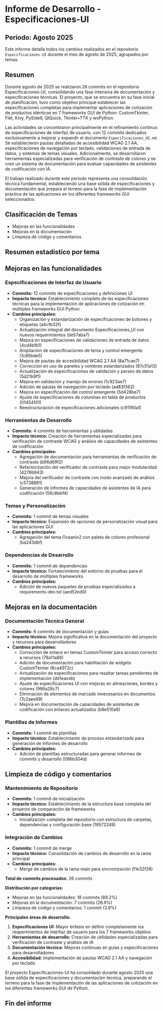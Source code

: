 # Informe de Desarrollo - Especificaciones-UI

## Periodo: Agosto 2025

Este informe detalla todos los cambios realizados en el repositorio `Especificaciones-UI` durante el mes de agosto de 2025, agrupados por temas.

## Resumen

Durante agosto de 2025 se realizaron 26 commits en el repositorio Especificaciones-UI, consolidando una fase intensiva de documentación y especificaciones técnicas. El proyecto, que se encuentra en su fase inicial de planificación, tuvo como objetivo principal establecer las especificaciones completas para implementar aplicaciones de cotización de productos idénticas en 7 frameworks GUI de Python: CustomTkinter, Flet, Kivy, PySide6, QtQuick, Tkinter+TTK y wxPython.

Las actividades se concentraron principalmente en el refinamiento continuo de especificaciones de interfaz de usuario, con 12 commits dedicados exclusivamente a mejorar y expandir el documento `Especificaciones_UI.md`. Se establecieron pautas detalladas de accesibilidad WCAG 2.1 AA, especificaciones de navegación por teclado, validaciones de entrada de datos, y sistemas de temas visuales. Adicionalmente, se desarrollaron herramientas especializadas para verificación de contraste de colores y se creó un sistema de documentación para evaluar capacidades de asistentes de codificación con IA.

El trabajo realizado durante este período representa una consolidación técnica fundamental, estableciendo una base sólida de especificaciones y documentación que prepara el terreno para la fase de implementación práctica de las aplicaciones en los diferentes frameworks GUI seleccionados.

## Clasificación de Temas

- Mejoras en las funcionalidades
- Mejoras en la documentación
- Limpieza de código y comentarios

## Resumen estadístico por tema

## Mejoras en las funcionalidades

### Especificaciones de Interfaz de Usuario

- **Commits:** 12 commits de especificaciones y definiciones UI
- **Impacto técnico:** Establecimiento completo de las especificaciones técnicas para la implementación de aplicaciones de cotización en múltiples frameworks GUI Python
- **Cambios principales:**
  - Organización y estandarización de especificaciones de botones y etiquetas (a4cfb32f)
  - Actualización integral del documento Especificaciones_UI con nuevos requerimientos (de57aba7)
  - Mejora en especificaciones de validaciones de entrada de datos (4cd4bfb1)
  - Ampliación de especificaciones de tema y control emergente (1c85bde5)
  - Mejora de pautas de accesibilidad WCAG 2.1 AA (8a71cae7)
  - Corrección en uso de paneles y nombres estandarizados (87c51a13)
  - Actualización de especificaciones de validación y parseo de datos (5d21b9f1)
  - Mejora en validación y manejo de errores (1c923ae7)
  - Adición de pautas de navegación por teclado (ad83f362)
  - Mejora en especificación del control emergente (5d428be7)
  - Ajuste de especificaciones de columnas en tabla de productos (01454101)
  - Reestructuración de especificaciones adicionales (c91190a1)

### Herramientas de Desarrollo

- **Commits:** 4 commits de herramientas y utilidades
- **Impacto técnico:** Creación de herramientas especializadas para verificación de contraste WCAG y análisis de capacidades de asistentes de codificación
- **Cambios principales:**
  - Agregación de documentación para herramientas de verificación de contraste (b66d69f2)
  - Refactorización del verificador de contraste para mejor modularidad (4278b943)
  - Mejora del verificador de contraste con modo avanzado de análisis (c5738881)
  - Generación de informes de capacidades de asistentes de IA para codificación (56c8bbf4)

### Temas y Personalización

- **Commits:** 1 commit de temas visuales
- **Impacto técnico:** Expansión de opciones de personalización visual para las aplicaciones GUI
- **Cambios principales:**
  - Agregación del tema Oceanix2 con paleta de colores profesional (ba243dbf)

### Dependencias de Desarrollo

- **Commits:** 1 commit de dependencias
- **Impacto técnico:** Fortalecimiento del entorno de pruebas para el desarrollo de múltiples frameworks
- **Cambios principales:**
  - Adición de nuevos paquetes de pruebas especializados a requirements-dev.txt (aed52ed0)

## Mejoras en la documentación

### Documentación Técnica General

- **Commits:** 6 commits de documentación y guías
- **Impacto técnico:** Mejora significativa en la documentación del proyecto y recursos para desarrolladores
- **Cambios principales:**
  - Corrección de enlace en temas CustomTkinter para acceso correcto a recursos (78a11a86)
  - Adición de documentación para habilitación de widgets CustomTkinter (6ca4972c)
  - Actualización de especificaciones para resaltar tareas pendientes de implementación (dd1eaceb)
  - Ajuste de especificaciones UI con mejoras en alineaciones, bordes y colores (996a28c7)
  - Eliminación de elementos de marcado innecesarios en documentos (7c2aee69)
  - Mejora en documentación de capacidades de asistentes de codificación con enlaces actualizados (b8e510a8)

### Plantillas de Informes

- **Commits:** 1 commit de plantillas
- **Impacto técnico:** Establecimiento de proceso estandarizado para generación de informes de desarrollo
- **Cambios principales:**
  - Adición de plantillas estructuradas para generar informes de commits y desarrollo (086b304d)

## Limpieza de código y comentarios

### Mantenimiento de Repositorio

- **Commits:** 1 commit de inicialización
- **Impacto técnico:** Establecimiento de la estructura base completa del proyecto de comparación de frameworks
- **Cambios principales:**
  - Inicialización completa del repositorio con estructura de carpetas, dependencias y configuración base (19572249)

### Integración de Cambios

- **Commits:** 1 commit de merge
- **Impacto técnico:** Consolidación de cambios de desarrollo en la rama principal
- **Cambios principales:**
  - Merge de cambios de la rama main para sincronización (f1e32f28)

**Total de commits procesados:** 26 commits

**Distribución por categorías:**

- Mejoras en las funcionalidades: 18 commits (69.2%)
- Mejoras en la documentación: 7 commits (26.9%)
- Limpieza de código y comentarios: 1 commit (3.9%)

**Principales áreas de desarrollo:**

1. **Especificaciones UI:** Mayor énfasis en definir completamente los requerimientos de interfaz de usuario para los 7 frameworks objetivo
2. **Herramientas de desarrollo:** Creación de utilidades especializadas para verificación de contraste y análisis de IA
3. **Documentación técnica:** Mejoras continuas en guías y especificaciones para desarrolladores
4. **Accesibilidad:** Implementación de pautas WCAG 2.1 AA y navegación por teclado

El proyecto Especificaciones-UI ha consolidado durante agosto 2025 una base sólida de especificaciones y documentación técnica, preparando el terreno para la fase de implementación de las aplicaciones de cotización en los diferentes frameworks GUI de Python.

## Fin del informe
